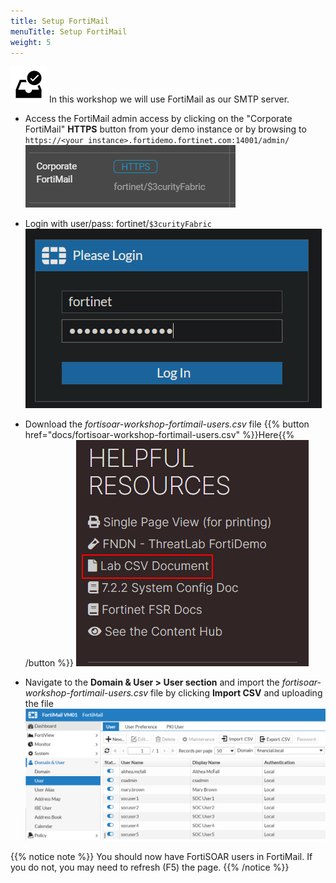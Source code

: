 ```yaml
---
title: Setup FortiMail
menuTitle: Setup FortiMail
weight: 5
---
```


![user_complete_icon](check_box.svg)
In this workshop we will use FortiMail as our SMTP server.

- Access the FortiMail admin access by clicking on the "Corporate FortiMail" **HTTPS** button from your demo instance or by browsing to `https://<your instance>.fortidemo.fortinet.com:14001/admin/`
![HTTPS page](fortimail_https.png)

- Login with user/pass: fortinet/```$3curityFabric```
![Login Screen](fortimail_login.png)

<!-- - Download the *fortisoar-workshop-fortimail-users.csv* file {{% button href="https://fortinet.eg_nyte.com/dl/heMZZdjuIN/fortisoar-workshop-fortimail-users.csv_" %}}Here{{% /button %}} or in your Helpful Resources area to the left labeled **Lab CSV Document**.
![Alt text](lab_csv_doc_snip.png)
Password: `p9iFpVjg` -->

- Download the *fortisoar-workshop-fortimail-users.csv* file {{% button href="docs/fortisoar-workshop-fortimail-users.csv" %}}Here{{% /button %}}
![Alt text](lab_csv_doc_snip.png)


- Navigate to the **Domain & User > User section** and import the *fortisoar-workshop-fortimail-users.csv* file by clicking **Import CSV** and uploading the file
![FortiMail User Page](fml_setup.png)

{{% notice note %}}
You should now have FortiSOAR users in FortiMail. If you do not, you may need to refresh (F5) the page.
{{% /notice %}}
